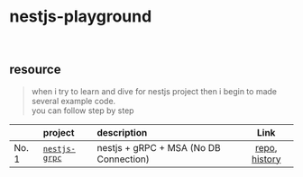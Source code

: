 # nestjs-playground

<br />

## resource 
> when i try to learn and dive for nestjs project then i begin to made several example code.  
> you can follow step by step
<!-- :blub: -->
<!-- :white_check_mark: -->
<!-- :date: -->

|       | project                                                                            | description                            |                                                                                 Link                                                                                  |
| ----- | :--------------------------------------------------------------------------------- | :------------------------------------- | :-------------------------------------------------------------------------------------------------------------------------------------------------------------------: |
| No. 1 | [`nestjs-grpc`](https://github.com/TLOWAC/nestjs-playground/tree/main/nestjs-grpc) | nestjs + gRPC + MSA (No DB Connection) | [repo](https://github.com/TLOWAC/nestjs-playground/tree/main/nestjs-grpc), [history](https://github.com/TLOWAC/nestjs-playground/blob/main/docs/nestjs-grpc/STUDY.md) |